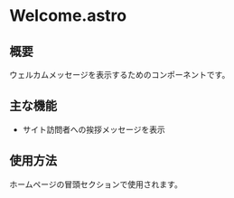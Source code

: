 # Welcome.astro

## 概要
ウェルカムメッセージを表示するためのコンポーネントです。

## 主な機能
- サイト訪問者への挨拶メッセージを表示

## 使用方法
ホームページの冒頭セクションで使用されます。
